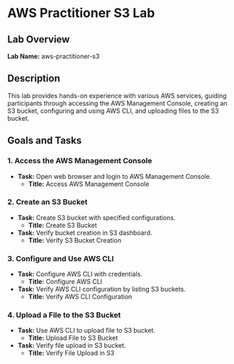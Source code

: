 # AWS Practitioner S3 Lab

## Lab Overview
**Lab Name:** aws-practitioner-s3  


## Description
This lab provides hands-on experience with various AWS services, guiding participants through accessing the AWS Management Console, creating an S3 bucket, configuring and using AWS CLI, and uploading files to the S3 bucket.

## Goals and Tasks

### 1. Access the AWS Management Console
- **Task:** Open web browser and login to AWS Management Console.
  - **Title:** Access AWS Management Console

### 2. Create an S3 Bucket
- **Task:** Create S3 bucket with specified configurations.
  - **Title:** Create S3 Bucket
- **Task:** Verify bucket creation in S3 dashboard.
  - **Title:** Verify S3 Bucket Creation

### 3. Configure and Use AWS CLI
- **Task:** Configure AWS CLI with credentials.
  - **Title:** Configure AWS CLI
- **Task:** Verify AWS CLI configuration by listing S3 buckets.
  - **Title:** Verify AWS CLI Configuration

### 4. Upload a File to the S3 Bucket
- **Task:** Use AWS CLI to upload file to S3 bucket.
  - **Title:** Upload File to S3 Bucket
- **Task:** Verify file upload in S3 bucket.
  - **Title:** Verify File Upload in S3

